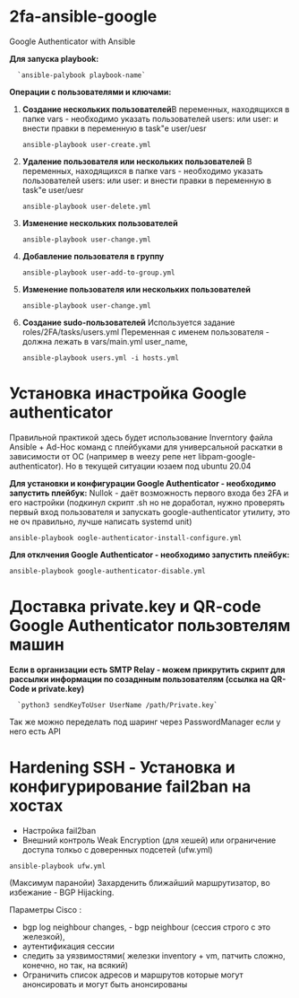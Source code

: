 # 2fa-ansible-google
Google Authenticator with Ansible


<b>Для запуска playbook:</b>

      
      `ansible-palybook playbook-name`


<b>Операции с пользователями и ключами:</b>


1) <b>Создание нескольких пользователей</b>В переменных, находящихся в папке vars - необходимо указать пользователей users:  или user: и внести правки в переменную в task"e user/uesr
  
      
      `ansible-playbook user-create.yml`
      
      
 2) <b>Удаление пользователя или нескольких пользователей</b> В переменных, находящихся в папке vars - необходимо указать пользователей users:  или user: и внести правки в переменную в task"e user/uesr

      
      `ansible-playbook user-delete.yml`
 
 
 3) <b>Изменение нескольких пользователей</b>


      
      `ansible-playbook user-change.yml`
       
       
       
 4) <b>Добавление пользователя в группу</b>

      
      `ansible-playbook user-add-to-group.yml`



 5) <b>Изменение пользователя или нескольких пользователей</b>

      
      `ansible-playbook user-change.yml`


6) <b>Создание sudo-пользователей</b>
Используется задание roles/2FA/tasks/users.yml
Переменная с именем пользователя - должна лежать в vars/main.yml user_name, 
  
      
      `ansible-playbook users.yml -i hosts.yml`


# Установка инастройка Google authenticator

Правильной практикой здесь будет использование Inverntory файла Ansible + Ad-Hoc команд с плейбуками для универсальной раскатки в зависимости от ОС (например в weezy репе нет libpam-google-authenticator). Но в текущей ситуации юзаем под ubuntu 20.04

<b>Для установки и конфигурации Google Authenticator - необходимо запустить плейбук:</b>
Nullok - даёт возможность первого входа без 2FA и его настройки (подкинул скрипт .sh но не доработал, нужно проверять первый вход пользователя и запускать google-authenticator утилиту, это не оч правильно, лучше написать systemd unit)

`ansible-playbook oogle-authenticator-install-configure.yml`

<b>Для отклчения Google Authenticator - необходимо запустить плейбук:</b>


`ansible-playbook google-authenticator-disable.yml`


# Доставка private.key и QR-code Google Authenticator пользовтелям машин

<b>Если в организации есть SMTP Relay - можем прикрутить скрипт для рассылки информации по созаднным пользователям (ссылка на QR-Code и private.key) </b>

      `python3 sendKeyToUser UserName /path/Private.key`

Так же можно переделать под шаринг через PasswordManager если у него есть API



# Hardening SSH - Установка и конфигурирование fail2ban на хостах 

- Настройка fail2ban
- Внешний контроль Weak Encryption (для хешей) или ограничение доступа толкьо с доверенных подсетей (ufw.yml)

`ansible-playbook ufw.yml`

(Максимум паранойи)
Захарденить ближайший маршрутизатор, во избежание - BGP Hijacking.

Параметры Cisco :
- bgp log neighbour changes, - bgp neighbour <ip> (сессия строго с это железкой),
- аутентификация сессии
- следить за уязвимостями( железки inventory + vm, патчить сложно, конечно, но так, на всякий)
- Ограничить список адресов и маршрутов которые могут анонсировать и могут быть анонсированы
